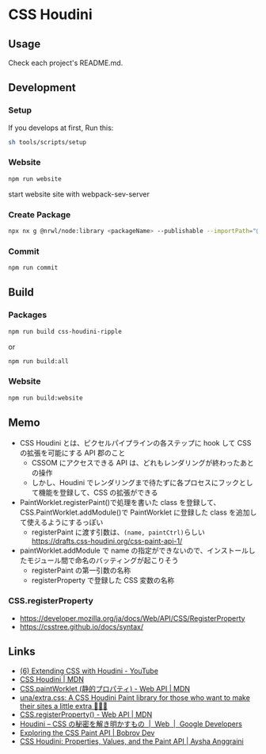 # CSS Houdini

## Usage

Check each project's README.md.

## Development

### Setup

If you develops at first, Run this:

```bash
sh tools/scripts/setup
```

### Website

```bash
npm run website
```

start website site with webpack-sev-server

### Create Package

```bash
npx nx g @nrwl/node:library <packageName> --publishable --importPath="@tyankatsu0105/<packageName>" --rootDir="packages/<packageName>/src"
```

### Commit

```bash
npm run commit
```

## Build

### Packages

```bash
npm run build css-houdini-ripple
```

or

```bash
npm run build:all
```

### Website

```bash
npm run build:website
```

## Memo

- CSS Houdini とは、ピクセルパイプラインの各ステップに hook して CSS の拡張を可能にする API 郡のこと
  - CSSOM にアクセスできる API は、どれもレンダリングが終わったあとの操作
  - しかし、Houdini でレンダリングまで待たずに各プロセスにフックとして機能を登録して、CSS の拡張ができる
- PaintWorklet.registerPaint()で処理を書いた class を登録して、CSS.PaintWorklet.addModule()で PaintWorklet に登録した class を追加して使えるようにするっぽい
  - registerPaint に渡す引数は、`(name, paintCtrl)`らしい https://drafts.css-houdini.org/css-paint-api-1/
- paintWorklet.addModule で name の指定ができないので、インストールしたモジュール間で命名のバッティングが起こりそう
  - registerPaint の第一引数の名称
  - registerProperty で登録した CSS 変数の名称

### CSS.registerProperty

- https://developer.mozilla.org/ja/docs/Web/API/CSS/RegisterProperty
- https://csstree.github.io/docs/syntax/

## Links

- [\(6\) Extending CSS with Houdini \- YouTube](https://www.youtube.com/watch?v=5eBar5TI71M)
- [CSS Houdini \| MDN](https://developer.mozilla.org/ja/docs/Web/Houdini)
- [CSS\.paintWorklet \(静的プロパティ\) \- Web API \| MDN](https://developer.mozilla.org/ja/docs/Web/API/CSS/paintWorklet)
- [una/extra\.css: A CSS Houdini Paint library for those who want to make their sites a little extra 💁🏻‍♀️](https://github.com/una/extra.css#readme)
- [CSS\.registerProperty\(\) \- Web API \| MDN](https://developer.mozilla.org/ja/docs/Web/API/CSS/RegisterProperty)
- [Houdini – CSS の秘密を解き明かすもの  \|  Web  \|  Google Developers](https://developers.google.com/web/updates/2016/05/houdini?hl=ja)
- [Exploring the CSS Paint API \| Bobrov Dev](https://bobrov.dev/blog/exploring-the-css-paint-api/)
- [CSS Houdini: Properties, Values, and the Paint API \| Aysha Anggraini](https://aysha.me/2019/08/css-houdini-properties-values-and-the-paint-api/)

